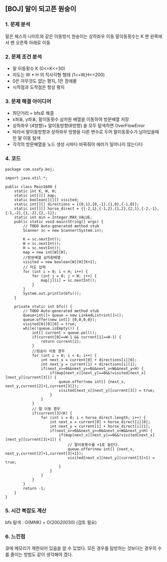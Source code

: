 ## [BOJ] 말이 되고픈 원숭이

### 1. 문제 분석 
말은 체스의 나이트와 같은 이동방식
원숭이는 상하좌우 이동
말이동횟수는 K
맨 왼쪽에서 맨 오른쪽 아래로 이동
### 2. 문제 조건 분석
- 말 이동횟수 K (0<=K<=30)
- 지도는 W * H 의 직사각형 형태 (1<=W,H<=200)
- 0은 아무것도 없는 평지, 1은 장애물 
- 시작점과 도착점은 항상 평지
### 3. 문제 해결 아이디어
- 최단거리 = bfs로 해결
- x좌표, y좌표, 말이동횟수 삼차원 배열을 이동하여 방문배열 저장
- 상하좌우 (4방향)+ 말이동방향(8방향) 을 모두 탐색하면 OverFlowError
- 따라서 말이동방향과 상하좌우 방향을 다른 변수로 두어 말이동횟수가 남아있을때만 말 이동 탐색
- 각각의 방문배열을 노드 생성 시마다 바꿔줘야 에러가 일어나지 않는다다
### 4. 코드 
```
package com.ssafy.boj;

import java.util.*;

public class Main1600 {
	static int K, W, H;
	static int[][] map;
	static boolean[][][] visited;
	static int[][] directions = {{0,1},{0,-1},{1,0},{-1,0}};
	static int[][] horse_direct = {{-2,1},{-1,2},{1,2},{2,1},{-2,-1},{-1,-2},{1,-2},{2,-1}};
	static int min = Integer.MAX_VALUE;
	public static void main(String[] args) {
		// TODO Auto-generated method stub
		Scanner sc = new Scanner(System.in);
		
		K = sc.nextInt();
		W = sc.nextInt();
		H = sc.nextInt();
		map = new int[W][H];
		//방문배열 삼차원배열
		visited = new boolean[W][H][K+1];
		// 지도 입력
		for (int i = 0; i < H; i++) {
			for (int j = 0; j < W; j++) {
				map[j][i] = sc.nextInt();
			}
		}
		System.out.println(bfs());
	}

	private static int bfs() {
		// TODO Auto-generated method stub
		Queue<int[]> queue = new LinkedList<int[]>();
		queue.offer(new int[] {0,0,0,0});
		visited[0][0][0] = true;
		while(!queue.isEmpty()) {
			int[] current = queue.poll();
			if(current[0]==W-1 && current[1]==H-1) {
				return current[2];
			}
			//원숭이 이동 경우
			for (int i = 0; i < 4; i++) {
				int next_x = current[0] + directions[i][0]; 
				int next_y = current[1] + directions[i][1]; 
				if(next_x>=0&&next_y>=0&&next_x<W&&next_y<H) {
					if(map[next_x][next_y]==0&&!visited[next_x][next_y][current[3]]) {
						queue.offer(new int[] {next_x, next_y,current[2]+1,current[3]});
						visited[next_x][next_y][current[3]] = true;
					}
				}
			}	
			// 말 이동 경우
			if(current[3]<K) {
				for (int i = 0; i < horse_direct.length; i++) {
					int next_x = current[0] + horse_direct[i][0]; 
					int next_y = current[1] + horse_direct[i][1]; 
					if(next_x>=0&&next_y>=0&&next_x<W&&next_y<H) {
						if(map[next_x][next_y]==0&&!visited[next_x][next_y][current[3]+1]) {
							// 말이동횟수를 +1로 늘린다.
							queue.offer(new int[] {next_x, next_y,current[2]+1,current[3]+1});
							visited[next_x][next_y][current[3]+1] = true;
						}
					}
				}
			}
		}
		return -1;
	}
}

```

### 5. 시간 복잡도 계산
bfs 탐색 : O(M*N*K) = O(200*200*30) (검토 필요)
### 6. 느낀점
큐에 메모리가 제한되어 있음을 알 수 있었다. 모든 경우를 탐방하는 것보다는 경우의 수를 줄이는 방법도 같이 생각해야 겠다.
